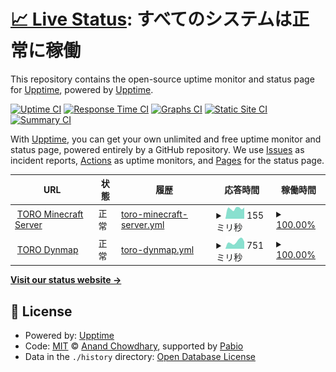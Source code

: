 # [📈 Live Status](https://demo.upptime.js.org): <!--live status--> **すべてのシステムは正常に稼働**

This repository contains the open-source uptime monitor and status page for [Upptime](https://upptime.js.org), powered by [Upptime](https://github.com/upptime/upptime).

[![Uptime CI](https://github.com/TORO-Server/upptime/workflows/Uptime%20CI/badge.svg)](https://github.com/TORO-Server/upptime/actions?query=workflow%3A%22Uptime+CI%22)
[![Response Time CI](https://github.com/TORO-Server/upptime/workflows/Response%20Time%20CI/badge.svg)](https://github.com/TORO-Server/upptime/actions?query=workflow%3A%22Response+Time+CI%22)
[![Graphs CI](https://github.com/TORO-Server/upptime/workflows/Graphs%20CI/badge.svg)](https://github.com/TORO-Server/upptime/actions?query=workflow%3A%22Graphs+CI%22)
[![Static Site CI](https://github.com/TORO-Server/upptime/workflows/Static%20Site%20CI/badge.svg)](https://github.com/TORO-Server/upptime/actions?query=workflow%3A%22Static+Site+CI%22)
[![Summary CI](https://github.com/TORO-Server/upptime/workflows/Summary%20CI/badge.svg)](https://github.com/TORO-Server/upptime/actions?query=workflow%3A%22Summary+CI%22)

With [Upptime](https://upptime.js.org), you can get your own unlimited and free uptime monitor and status page, powered entirely by a GitHub repository. We use [Issues](https://github.com/upptime/upptime/issues) as incident reports, [Actions](https://github.com/TORO-Server/upptime/actions) as uptime monitors, and [Pages](https://demo.upptime.js.org) for the status page.

<!--start: status pages-->
<!-- This summary is generated by Upptime (https://github.com/upptime/upptime) -->
<!-- Do not edit this manually, your changes will be overwritten -->
<!-- prettier-ignore -->
| URL | 状態 | 履歴 | 応答時間 | 稼働時間 |
| --- | ------ | ------- | ------------- | ------ |
| <img alt="" src="https://status.torosaba.net/torosaba.png" height="13"> [TORO Minecraft Server](torosaba.net) | 正常 | [toro-minecraft-server.yml](https://github.com/TORO-Server/upptime/commits/HEAD/history/toro-minecraft-server.yml) | <details><summary><img alt="応答時間グラフ" src="./graphs/toro-minecraft-server/response-time-week.png" height="20"> 155ミリ秒</summary><br><a href="https://status.torosaba.net/history/toro-minecraft-server"><img alt="応答時間 155" src="https://img.shields.io/endpoint?url=https%3A%2F%2Fraw.githubusercontent.com%2FTORO-Server%2Fupptime%2FHEAD%2Fapi%2Ftoro-minecraft-server%2Fresponse-time.json"></a><br><a href="https://status.torosaba.net/history/toro-minecraft-server"><img alt="24時間 応答時間 129" src="https://img.shields.io/endpoint?url=https%3A%2F%2Fraw.githubusercontent.com%2FTORO-Server%2Fupptime%2FHEAD%2Fapi%2Ftoro-minecraft-server%2Fresponse-time-day.json"></a><br><a href="https://status.torosaba.net/history/toro-minecraft-server"><img alt="7日 応答時間 155" src="https://img.shields.io/endpoint?url=https%3A%2F%2Fraw.githubusercontent.com%2FTORO-Server%2Fupptime%2FHEAD%2Fapi%2Ftoro-minecraft-server%2Fresponse-time-week.json"></a><br><a href="https://status.torosaba.net/history/toro-minecraft-server"><img alt="30日 応答時間 158" src="https://img.shields.io/endpoint?url=https%3A%2F%2Fraw.githubusercontent.com%2FTORO-Server%2Fupptime%2FHEAD%2Fapi%2Ftoro-minecraft-server%2Fresponse-time-month.json"></a><br><a href="https://status.torosaba.net/history/toro-minecraft-server"><img alt="1年 応答時間 155" src="https://img.shields.io/endpoint?url=https%3A%2F%2Fraw.githubusercontent.com%2FTORO-Server%2Fupptime%2FHEAD%2Fapi%2Ftoro-minecraft-server%2Fresponse-time-year.json"></a></details> | <details><summary><a href="https://status.torosaba.net/history/toro-minecraft-server">100.00%</a></summary><a href="https://status.torosaba.net/history/toro-minecraft-server"><img alt="稼働時間 96.23%" src="https://img.shields.io/endpoint?url=https%3A%2F%2Fraw.githubusercontent.com%2FTORO-Server%2Fupptime%2FHEAD%2Fapi%2Ftoro-minecraft-server%2Fuptime.json"></a><br><a href="https://status.torosaba.net/history/toro-minecraft-server"><img alt="24時間の稼働時間 100.00%" src="https://img.shields.io/endpoint?url=https%3A%2F%2Fraw.githubusercontent.com%2FTORO-Server%2Fupptime%2FHEAD%2Fapi%2Ftoro-minecraft-server%2Fuptime-day.json"></a><br><a href="https://status.torosaba.net/history/toro-minecraft-server"><img alt="7日間の稼働時間 100.00%" src="https://img.shields.io/endpoint?url=https%3A%2F%2Fraw.githubusercontent.com%2FTORO-Server%2Fupptime%2FHEAD%2Fapi%2Ftoro-minecraft-server%2Fuptime-week.json"></a><br><a href="https://status.torosaba.net/history/toro-minecraft-server"><img alt="30日の稼働時間 100.00%" src="https://img.shields.io/endpoint?url=https%3A%2F%2Fraw.githubusercontent.com%2FTORO-Server%2Fupptime%2FHEAD%2Fapi%2Ftoro-minecraft-server%2Fuptime-month.json"></a><br><a href="https://status.torosaba.net/history/toro-minecraft-server"><img alt="1年の稼働時間 97.32%" src="https://img.shields.io/endpoint?url=https%3A%2F%2Fraw.githubusercontent.com%2FTORO-Server%2Fupptime%2FHEAD%2Fapi%2Ftoro-minecraft-server%2Fuptime-year.json"></a></details>
| <img alt="" src="https://map.torosaba.net/images/icons/favicon.ico" height="13"> [TORO Dynmap](https://map.torosaba.net/) | 正常 | [toro-dynmap.yml](https://github.com/TORO-Server/upptime/commits/HEAD/history/toro-dynmap.yml) | <details><summary><img alt="応答時間グラフ" src="./graphs/toro-dynmap/response-time-week.png" height="20"> 751ミリ秒</summary><br><a href="https://status.torosaba.net/history/toro-dynmap"><img alt="応答時間 501" src="https://img.shields.io/endpoint?url=https%3A%2F%2Fraw.githubusercontent.com%2FTORO-Server%2Fupptime%2FHEAD%2Fapi%2Ftoro-dynmap%2Fresponse-time.json"></a><br><a href="https://status.torosaba.net/history/toro-dynmap"><img alt="24時間 応答時間 494" src="https://img.shields.io/endpoint?url=https%3A%2F%2Fraw.githubusercontent.com%2FTORO-Server%2Fupptime%2FHEAD%2Fapi%2Ftoro-dynmap%2Fresponse-time-day.json"></a><br><a href="https://status.torosaba.net/history/toro-dynmap"><img alt="7日 応答時間 751" src="https://img.shields.io/endpoint?url=https%3A%2F%2Fraw.githubusercontent.com%2FTORO-Server%2Fupptime%2FHEAD%2Fapi%2Ftoro-dynmap%2Fresponse-time-week.json"></a><br><a href="https://status.torosaba.net/history/toro-dynmap"><img alt="30日 応答時間 611" src="https://img.shields.io/endpoint?url=https%3A%2F%2Fraw.githubusercontent.com%2FTORO-Server%2Fupptime%2FHEAD%2Fapi%2Ftoro-dynmap%2Fresponse-time-month.json"></a><br><a href="https://status.torosaba.net/history/toro-dynmap"><img alt="1年 応答時間 512" src="https://img.shields.io/endpoint?url=https%3A%2F%2Fraw.githubusercontent.com%2FTORO-Server%2Fupptime%2FHEAD%2Fapi%2Ftoro-dynmap%2Fresponse-time-year.json"></a></details> | <details><summary><a href="https://status.torosaba.net/history/toro-dynmap">100.00%</a></summary><a href="https://status.torosaba.net/history/toro-dynmap"><img alt="稼働時間 97.91%" src="https://img.shields.io/endpoint?url=https%3A%2F%2Fraw.githubusercontent.com%2FTORO-Server%2Fupptime%2FHEAD%2Fapi%2Ftoro-dynmap%2Fuptime.json"></a><br><a href="https://status.torosaba.net/history/toro-dynmap"><img alt="24時間の稼働時間 100.00%" src="https://img.shields.io/endpoint?url=https%3A%2F%2Fraw.githubusercontent.com%2FTORO-Server%2Fupptime%2FHEAD%2Fapi%2Ftoro-dynmap%2Fuptime-day.json"></a><br><a href="https://status.torosaba.net/history/toro-dynmap"><img alt="7日間の稼働時間 100.00%" src="https://img.shields.io/endpoint?url=https%3A%2F%2Fraw.githubusercontent.com%2FTORO-Server%2Fupptime%2FHEAD%2Fapi%2Ftoro-dynmap%2Fuptime-week.json"></a><br><a href="https://status.torosaba.net/history/toro-dynmap"><img alt="30日の稼働時間 99.08%" src="https://img.shields.io/endpoint?url=https%3A%2F%2Fraw.githubusercontent.com%2FTORO-Server%2Fupptime%2FHEAD%2Fapi%2Ftoro-dynmap%2Fuptime-month.json"></a><br><a href="https://status.torosaba.net/history/toro-dynmap"><img alt="1年の稼働時間 97.83%" src="https://img.shields.io/endpoint?url=https%3A%2F%2Fraw.githubusercontent.com%2FTORO-Server%2Fupptime%2FHEAD%2Fapi%2Ftoro-dynmap%2Fuptime-year.json"></a></details>

<!--end: status pages-->

[**Visit our status website →**](https://demo.upptime.js.org)

## 📄 License

- Powered by: [Upptime](https://github.com/upptime/upptime)
- Code: [MIT](./LICENSE) © [Anand Chowdhary](https://anandchowdhary.com), supported by [Pabio](https://pabio.com)
- Data in the `./history` directory: [Open Database License](https://opendatacommons.org/licenses/odbl/1-0/)
